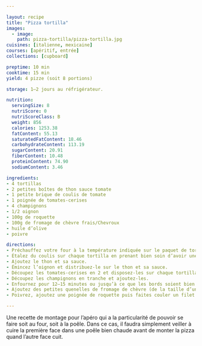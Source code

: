 ```yaml
---

layout: recipe
title: "Pizza tortilla"
images:
  - image:
    path: pizza-tortilla/pizza-tortilla.jpg
cuisines: [italienne, mexicaine]
courses: [apéritif, entrée]
collections: [cupboard]

preptime: 10 min
cooktime: 15 min
yield: 4 pizze (soit 8 portions)

storage: 1–2 jours au réfrigérateur.

nutrition:
  servingSize: 8
  nutriScore: 0
  nutriScoreClass: B
  weight: 856
  calories: 1253.38
  fatContent: 55.13
  saturatedFatContent: 18.46
  carbohydrateContent: 113.19
  sugarContent: 20.91
  fiberContent: 10.48
  proteinContent: 74.90
  sodiumContent: 3.46

ingredients:
- 4 tortillas
- 2 petites boîtes de thon sauce tomate
- 1 petite brique de coulis de tomate
- 1 poignée de tomates-cerises
- 4 champignons
- 1/2 oignon
- 100g de roquette
- 100g de fromage de chèvre frais/Chevroux
- huile d’olive
- poivre

directions:
- Préchauffez votre four à la température indiquée sur le paquet de tortillas.
- Étalez du coulis sur chaque tortilla en prenant bien soin d’avoir une couche homogène.
- Ajoutez le thon et sa sauce.
- Émincez l’oignon et distribuez-le sur le thon et sa sauce.
- Découpez les tomates-cerises en 2 et disposez-les sur chaque tortilla.
- Découpez les champignons en tranche et ajoutez-les.
- Enfournez pour 12–15 minutes ou jusqu’à ce que les bords soient bien croquants.
- Ajoutez des petites quenelles de fromage de chèvre (de la taille d’une cuillère à café).
- Poivrez, ajoutez une poignée de roquette puis faites couler un filet d’huile d’olive par dessus et dégustez.

---
```


Une recette de montage pour l’apéro qui a la particularité de pouvoir se faire soit au four, soit à la poêle. Dans ce cas, il faudra simplement veiller à cuire la première face dans une poêle bien chaude avant de monter la pizza quand l’autre face cuit.